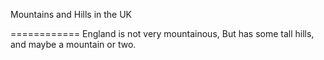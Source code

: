 
Mountains and Hills in the UK

============
England is not very mountainous,
But has some tall hills, and maybe a mountain or two.
